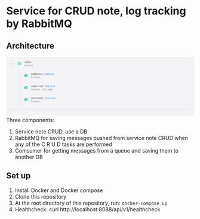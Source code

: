 # Service for CRUD note, log tracking by RabbitMQ
## Architecture
![Architecture](images/architecture.png)
Three components:
1. Service note CRUD, use a DB
2. RabbitMQ for saving messages pushed from service note CRUD when any of the C R U D tasks are performed
3. Comsumer for getting messages from a queue and saving them to another DB
## Set up
1. Install Docker and Docker compose
2. Clone this repository
3. At the root directory of this repository, run: `docker-compose up`
4. Healthcheck: curl http://localhost:8088/api/v1/healthcheck